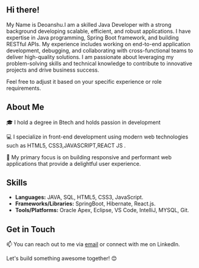 ## Hi there!

My Name is Deoanshu.I am a skilled Java Developer with a strong background developing scalable, efficient, and robust applications. I have expertise in Java programming, Spring Boot framework, and building RESTful APIs. My experience includes working on end-to-end application development, debugging, and collaborating with cross-functional teams to deliver high-quality solutions. I am passionate about leveraging my problem-solving skills and technical knowledge to contribute to innovative projects and drive business success.

Feel free to adjust it based on your specific experience or role requirements.

## About Me

🎓 I hold a degree in Btech and holds passion in development

💻 I specialize in front-end development using modern web technologies such as HTML5, CSS3,JAVASCRIPT,REACT JS .


🚀 My primary focus is on building responsive and performant web applications that provide a delightful user experience.

## Skills
- **Languages:** JAVA, SQL, HTML5, CSS3, JavaScript.
- **Frameworks/Libraries:** SpringBoot, Hibernate, React.js.
- **Tools/Platforms:** Oracle Apex, Eclipse, VS Code, IntelliJ, MYSQL, Git. 
  

## Get in Touch
📫 You can reach out to me via [email](mailto:deepanshutandewal@gmail.com) or connect with me on LinkedIn.

Let's build something awesome together! 😊
